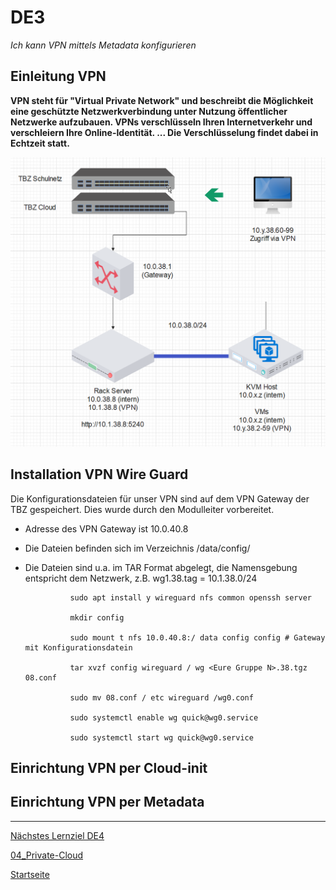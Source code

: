 # DE3
*Ich kann VPN mittels Metadata konfigurieren*

## Einleitung VPN

**VPN steht für "Virtual Private Network" und beschreibt die Möglichkeit eine geschützte Netzwerkverbindung unter Nutzung öffentlicher Netzwerke aufzubauen. VPNs verschlüsseln Ihren Internetverkehr und verschleiern Ihre Online-Identität. ... Die Verschlüsselung findet dabei in Echtzeit statt.**

![Netzwerkabbild](./../00_Allgemein/images/04_DE3/Netzwerkabbild.png)

## Installation VPN Wire Guard

Die Konfigurationsdateien für unser VPN sind auf dem VPN Gateway der TBZ gespeichert.
Dies wurde durch den Modulleiter vorbereitet.

- Adresse des VPN Gateway ist 10.0.40.8
- Die Dateien befinden sich im Verzeichnis /data/config/
- Die Dateien sind u.a. im TAR Format abgelegt, die Namensgebung entspricht dem Netzwerk, z.B. wg1.38.tag = 10.1.38.0/24

                sudo apt install y wireguard nfs common openssh server

                mkdir config

                sudo mount t nfs 10.0.40.8:/ data config config # Gateway mit Konfigurationsdatein

                tar xvzf config wireguard / wg <Eure Gruppe N>.38.tgz 08.conf

                sudo mv 08.conf / etc wireguard /wg0.conf

                sudo systemctl enable wg quick@wg0.service

                sudo systemctl start wg quick@wg0.service          

## Einrichtung VPN per Cloud-init


## Einrichtung VPN per Metadata


___

[Nächstes Lernziel DE4](../04_Private-Cloud/DE4.md)

[04_Private-Cloud](../04_Private-Cloud)

[Startseite](https://github.com/ask-yo-girl-about-me/Project-Future)
